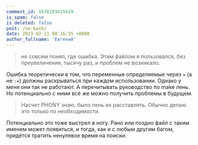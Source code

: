 ```yaml
---
comment_id: 1676103415629
is_spam: false
is_deleted: false
post: /no-bash/
date: 2023-02-11 08:16:55 +0000
author_fullname: 'Евгений'
---
```


> не совсем понял, где ошибка. Этим файлом я пользовался, без преувеличения, тысячу раз, и проблем не возникало.

Ошибка теоретически в том, что переменные определяемые через `=` (а не `:=`) должны раскрываться при каждом использовании. Однако у меня они так не работают. А перечитывать руководство по make лень. Но потенциально с ними всё же можно получить проблемы в будущем.

> Насчет PHONY знаю, было лень их расставлять. Обычно делаю это только по необходимости.

Потенциально это тоже выстрел в ногу. Рано или поздно файл с таким именем может появиться, и тогда, как и с любым другим багом, придётся тратить ненулевое время на поиски.
